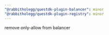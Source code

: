 ```yaml
---
"@rabbitholegg/questdk-plugin-balancer": minor
"@rabbitholegg/questdk-plugin-registry": minor
---
```


remove only-allow from balancer
